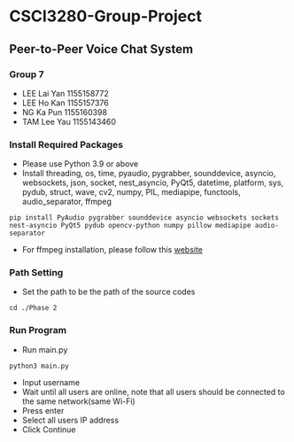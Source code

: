 # CSCI3280-Group-Project
## Peer-to-Peer Voice Chat System
### Group 7
- LEE Lai Yan 1155158772
- LEE Ho Kan 1155157376
- NG Ka Pun 1155160398
- TAM Lee Yau 1155143460

### Install Required Packages
- Please use Python 3.9 or above
- Install threading, os, time, pyaudio, pygrabber, sounddevice, asyncio, websockets, json, socket, nest_asyncio, PyQt5, datetime, platform, sys, pydub, struct, wave, cv2, numpy, PIL, mediapipe, functools, audio_separator, ffmpeg
```shell
pip install PyAudio pygrabber sounddevice asyncio websockets sockets nest-asyncio PyQt5 pydub opencv-python numpy pillow mediapipe audio-separator
```
- For ffmpeg installation, please follow this [website](https://www.geeksforgeeks.org/how-to-install-ffmpeg-on-windows/)

### Path Setting
- Set the path to be the path of the source codes
```shell
cd ./Phase 2
```
### Run Program
- Run main.py
```shell
python3 main.py
```
- Input username
- Wait until all users are online, note that all users should be connected to the same network(same Wi-Fi)
- Press enter
- Select all users IP address
- Click Continue
